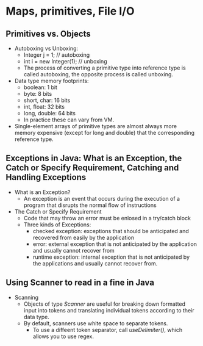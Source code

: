 # Maps, primitives, File I/O

## Primitives vs. Objects
- Autoboxing vs Unboxing:
  - Integer j = 1; // autoboxing
  - int i = new Integer(1); // unboxing
  - The process of converting a primitive type into reference type is called autoboxing, the opposite process is called unboxing.
- Data type memory footprints:
  - boolean: 1 bit
  - byte: 8 bits
  - short, char: 16 bits
  - int, float: 32 bits
  - long, double: 64 bits
  - In practice these can vary from VM.
- Single-element arrays of primitive types are almost always more memory expensive (except for long and double) that the corresponding reference type.

## Exceptions in Java: What is an Exception, the Catch or Specify Requirement, Catching and Handling Exceptions

- What is an Exception?
  - An exception is an event that occurs during the execution of a program that disrupts the normal flow of instructions
- The Catch or Specify Requirement
  - Code that may throw an error must be enlosed in a try/catch block
  - Three kinds of Exceptions:
    - checked exception: exceptions that should be anticipated and recovered from easily by the application
    - error: external exception that is not anticipated by the application and usually cannot recover from
    - runtime exception: internal exception that is not anticipated by the applications and usually cannot recover from.

## Using Scanner to read in a fine in Java

- Scanning
  - Objects of type *Scanner* are useful for breaking down formatted input into tokens and translating individual tokens according to their data type.
  - By default, scanners use white space to separate tokens. 
    - To use a diffeent token separator, call *useDelimiter()*, which allows you to use regex.
  
